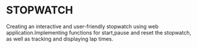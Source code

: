 # STOPWATCH
Creating an interactive and user-friendly stopwatch using web application.Implementing functions for start,pause and reset the stopwatch, as well as tracking and displaying lap times.  
